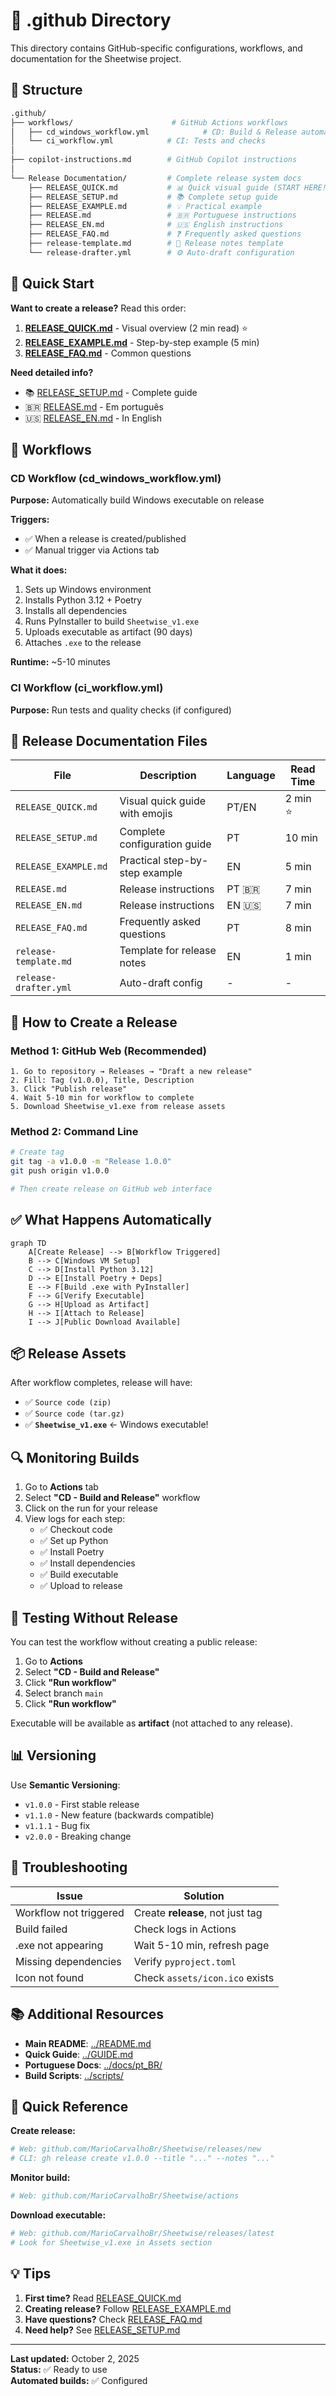 # 📁 .github Directory

This directory contains GitHub-specific configurations, workflows, and documentation for the Sheetwise project.

## 📂 Structure

```bash
.github/
├── workflows/                      # GitHub Actions workflows
│   ├── cd_windows_workflow.yml            # CD: Build & Release automation
│   └── ci_workflow.yml            # CI: Tests and checks
│
├── copilot-instructions.md        # GitHub Copilot instructions
│
└── Release Documentation/         # Complete release system docs
    ├── RELEASE_QUICK.md           # 📊 Quick visual guide (START HERE!)
    ├── RELEASE_SETUP.md           # 📚 Complete setup guide
    ├── RELEASE_EXAMPLE.md         # 💡 Practical example
    ├── RELEASE.md                 # 🇧🇷 Portuguese instructions
    ├── RELEASE_EN.md              # 🇺🇸 English instructions
    ├── RELEASE_FAQ.md             # ❓ Frequently asked questions
    ├── release-template.md        # 📝 Release notes template
    └── release-drafter.yml        # ⚙️ Auto-draft configuration
```

## 🚀 Quick Start

**Want to create a release?** Read this order:

1. **[RELEASE_QUICK.md](RELEASE_QUICK.md)** - Visual overview (2 min read) ⭐
2. **[RELEASE_EXAMPLE.md](RELEASE_EXAMPLE.md)** - Step-by-step example (5 min)
3. **[RELEASE_FAQ.md](RELEASE_FAQ.md)** - Common questions

**Need detailed info?**
- 📚 [RELEASE_SETUP.md](RELEASE_SETUP.md) - Complete guide
- 🇧🇷 [RELEASE.md](RELEASE.md) - Em português
- 🇺🇸 [RELEASE_EN.md](RELEASE_EN.md) - In English

## 🤖 Workflows

### CD Workflow (cd_windows_workflow.yml)
**Purpose:** Automatically build Windows executable on release

**Triggers:**
- ✅ When a release is created/published
- ✅ Manual trigger via Actions tab

**What it does:**
1. Sets up Windows environment
2. Installs Python 3.12 + Poetry
3. Installs all dependencies
4. Runs PyInstaller to build `Sheetwise_v1.exe`
5. Uploads executable as artifact (90 days)
6. Attaches `.exe` to the release

**Runtime:** ~5-10 minutes

### CI Workflow (ci_workflow.yml)
**Purpose:** Run tests and quality checks (if configured)

## 📝 Release Documentation Files

| File | Description | Language | Read Time |
|------|-------------|----------|-----------|
| `RELEASE_QUICK.md` | Visual quick guide with emojis | PT/EN | 2 min ⭐ |
| `RELEASE_SETUP.md` | Complete configuration guide | PT | 10 min |
| `RELEASE_EXAMPLE.md` | Practical step-by-step example | EN | 5 min |
| `RELEASE.md` | Release instructions | PT 🇧🇷 | 7 min |
| `RELEASE_EN.md` | Release instructions | EN 🇺🇸 | 7 min |
| `RELEASE_FAQ.md` | Frequently asked questions | PT | 8 min |
| `release-template.md` | Template for release notes | EN | 1 min |
| `release-drafter.yml` | Auto-draft config | - | - |

## 🎯 How to Create a Release

### Method 1: GitHub Web (Recommended)

```
1. Go to repository → Releases → "Draft a new release"
2. Fill: Tag (v1.0.0), Title, Description
3. Click "Publish release"
4. Wait 5-10 min for workflow to complete
5. Download Sheetwise_v1.exe from release assets
```

### Method 2: Command Line

```bash
# Create tag
git tag -a v1.0.0 -m "Release 1.0.0"
git push origin v1.0.0

# Then create release on GitHub web interface
```

## ✅ What Happens Automatically

```mermaid
graph TD
    A[Create Release] --> B[Workflow Triggered]
    B --> C[Windows VM Setup]
    C --> D[Install Python 3.12]
    D --> E[Install Poetry + Deps]
    E --> F[Build .exe with PyInstaller]
    F --> G[Verify Executable]
    G --> H[Upload as Artifact]
    H --> I[Attach to Release]
    I --> J[Public Download Available]
```

## 📦 Release Assets

After workflow completes, release will have:
- ✅ `Source code (zip)`
- ✅ `Source code (tar.gz)`
- ✅ **`Sheetwise_v1.exe`** ← Windows executable!

## 🔍 Monitoring Builds

1. Go to **Actions** tab
2. Select **"CD - Build and Release"** workflow
3. Click on the run for your release
4. View logs for each step:
   - ✅ Checkout code
   - ✅ Set up Python
   - ✅ Install Poetry
   - ✅ Install dependencies
   - ✅ Build executable
   - ✅ Upload to release

## 🧪 Testing Without Release

You can test the workflow without creating a public release:

1. Go to **Actions**
2. Select **"CD - Build and Release"**
3. Click **"Run workflow"**
4. Select branch `main`
5. Click **"Run workflow"**

Executable will be available as **artifact** (not attached to any release).

## 📊 Versioning

Use **Semantic Versioning**:
- `v1.0.0` - First stable release
- `v1.1.0` - New feature (backwards compatible)
- `v1.1.1` - Bug fix
- `v2.0.0` - Breaking change

## 🔧 Troubleshooting

| Issue | Solution |
|-------|----------|
| Workflow not triggered | Create **release**, not just tag |
| Build failed | Check logs in Actions |
| .exe not appearing | Wait 5-10 min, refresh page |
| Missing dependencies | Verify `pyproject.toml` |
| Icon not found | Check `assets/icon.ico` exists |

## 📚 Additional Resources

- **Main README**: [../README.md](../README.md)
- **Quick Guide**: [../GUIDE.md](../GUIDE.md)
- **Portuguese Docs**: [../docs/pt_BR/](../docs/pt_BR/)
- **Build Scripts**: [../scripts/](../scripts/)

## 🎯 Quick Reference

**Create release:**
```bash
# Web: github.com/MarioCarvalhoBr/Sheetwise/releases/new
# CLI: gh release create v1.0.0 --title "..." --notes "..."
```

**Monitor build:**
```bash
# Web: github.com/MarioCarvalhoBr/Sheetwise/actions
```

**Download executable:**
```bash
# Web: github.com/MarioCarvalhoBr/Sheetwise/releases/latest
# Look for Sheetwise_v1.exe in Assets section
```

## 💡 Tips

1. **First time?** Read [RELEASE_QUICK.md](RELEASE_QUICK.md)
2. **Creating release?** Follow [RELEASE_EXAMPLE.md](RELEASE_EXAMPLE.md)
3. **Have questions?** Check [RELEASE_FAQ.md](RELEASE_FAQ.md)
4. **Need help?** See [RELEASE_SETUP.md](RELEASE_SETUP.md)

---

**Last updated:** October 2, 2025  
**Status:** ✅ Ready to use  
**Automated builds:** ✅ Configured
